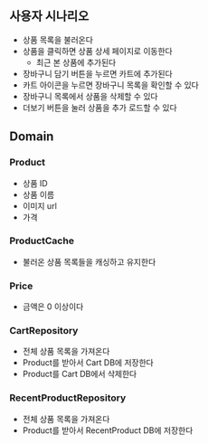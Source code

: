 ## 사용자 시나리오

- 상품 목록을 불러온다
- 상품을 클릭하면 상품 상세 페이지로 이동한다
    - 최근 본 상품에 추가된다
- 장바구니 담기 버튼을 누르면 카트에 추가된다
- 카트 아이콘을 누르면 장바구니 목록을 확인할 수 있다
- 장바구니 목록에서 상품을 삭제할 수 있다
- 더보기 버튼을 눌러 상품을 추가 로드할 수 있다

## Domain

### Product

- 상품 ID
- 상품 이름
- 이미지 url
- 가격

### ProductCache

- 불러온 상품 목록들을 캐싱하고 유지한다

### Price

- 금액은 0 이상이다

### CartRepository

- 전체 상품 목록을 가져온다
- Product를 받아서 Cart DB에 저장한다
- Product를 Cart DB에서 삭제한다

### RecentProductRepository

- 전체 상품 목록을 가져온다
- Product를 받아서 RecentProduct DB에 저장한다
